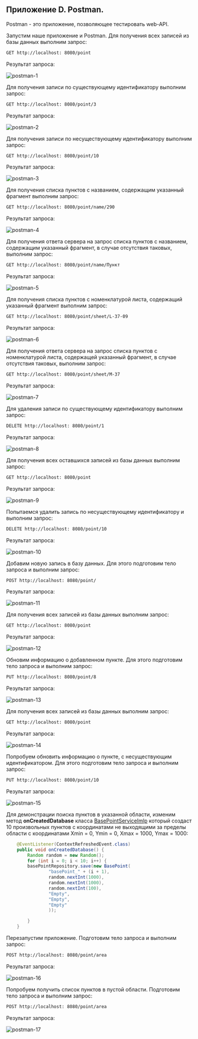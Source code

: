 ## Приложение D. Postman.

Postman - это приложение, позволяющее тестировать web-API.

Запустим наше приложение и Postman.
Для получения всех записей из базы данных выполним запрос:
```html
GET http://localhost: 8080/point
```

Результат запроса:

![postman-1](./images/postman-1.png)

Для получения записи по существующему идентификатору выполним запрос:

```html
GET http://localhost: 8080/point/3

```

Результат запроса:

![postman-2](./images/postman-2.png)

Для получения записи по несуществующему идентификатору выполним запрос:

```html
GET http://localhost: 8080/point/10

```

Результат запроса:

![postman-3](./images/postman-3.png)

Для получения списка пунктов с названием, содержащим указанный фрагмент выполним запрос:

```html
GET http://localhost: 8080/point/name/290

```

Результат запроса:

![postman-4](./images/postman-4.png)

Для получения ответа сервера на запрос списка пунктов с названием, содержащим указанный фрагмент, в случае отсутствия таковых, выполним запрос:

```html
GET http://localhost: 8080/point/name/Пункт

```

Результат запроса:

![postman-5](./images/postman-5.png)

Для получения списка пунктов с номенклатурой листа, содержащий указанный фрагмент выполним запрос:

```html
GET http://localhost: 8080/point/sheet/L-37-09

```

Результат запроса:

![postman-6](./images/postman-6.png)


Для получения ответа сервера на запрос списка пунктов с номенклатурой листа, содержащей указанный фрагмент, в случае отсутствия таковых, выполним запрос:

```html
GET http://localhost: 8080/point/sheet/M-37

```

Результат запроса:

![postman-7](./images/postman-7.png)

Для удаления записи по существующему идентификатору выполним запрос:

```html
DELETE http://localhost: 8080/point/1

```
Результат запроса:

![postman-8](./images/postman-8.png)

Для получения всех оставшихся записей из базы данных выполним запрос:

```html
GET http://localhost: 8080/point
```

Результат запроса:

![postman-9](./images/postman-9.png)

Попытаемся удалить запись по несуществующему идентификатору и выполним запрос:

```html
DELETE http://localhost: 8080/point/10

```
Результат запроса:

![postman-10](./images/postman-10.png)

Добавим новую запись в базу данных. Для этого подготовим тело запроса и выполним запрос:

```html
POST http://localhost: 8080/point/

```
Результат запроса:

![postman-11](./images/postman-11.png)

Для получения всех записей из базы данных выполним запрос:

```html
GET http://localhost: 8080/point
```

Результат запроса:

![postman-12](./images/postman-12.png)

Обновим информацию о добавленном пункте. Для этого подготовим тело запроса и выполним запрос:

```html
PUT http://localhost: 8080/point/8

```
Результат запроса:

![postman-13](./images/postman-13.png)

Для получения всех записей из базы данных выполним запрос:

```html
GET http://localhost: 8080/point
```

Результат запроса:

![postman-14](./images/postman-14.png)

Попробуем обновить информацию о пункте, с несуществующим идентификатором. Для этого подготовим тело запроса и выполним запрос:

```html
PUT http://localhost: 8080/point/10

```
Результат запроса:

![postman-15](./images/postman-15.png)

Для демонстрации поиска пунктов в указанной области, изменим метод **onCreatedDatabase** класса [BasePointServiceImlp](https://github.com/AndrewNizovkin/diploma/blob/main/geocatalog/src/main/java/ru/geekbrains/geocatalog/service/BasePointServiceImpl.java) который создаст 10 произвольных пунктов с координатами не выходящими за пределы области с координатами Xmin = 0, Ymin = 0, Xmax = 1000, Ymax = 1000:

```java
    @EventListener(ContextRefreshedEvent.class)
    public void onCreatedDatabase() {
        Random random = new Random();
        for (int i = 0; i < 10; i++) {
        basePointRepository.save(new BasePoint(
                "basePoint_" + (i + 1),
                random.nextInt(1000),
                random.nextInt(1000),
                random.nextInt(100),
                "Empty",
                "Empty",
                "Empty"
                ));

        }
    }
```

Перезапустим приложение. Подготовим тело запроса и выполним запрос:

```html
POST http://localhost: 8080/point/area

```
Результат запроса:

![postman-16](./images/postman-16.png)

Попробуем получить список пунктов в пустой области. Подготовим тело запроса и выполним запрос:

```html
POST http://localhost: 8080/point/area

```
Результат запроса:

![postman-17](./images/postman-17.png)